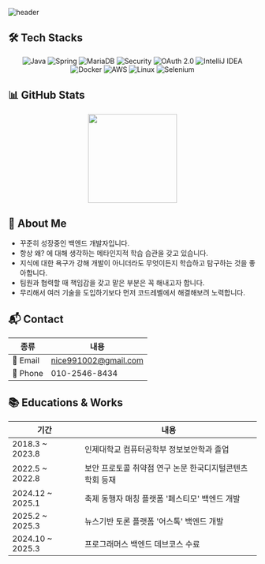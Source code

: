 ![header](https://capsule-render.vercel.app/api?type=waving&color=auto&height=280&section=header&text=Hi,%20I'm%20Hyunwook!&fontSize=60&animation=twinkling)

## 🛠️ Tech Stacks
<div align="center">
  <img alt="Java" src="https://img.shields.io/badge/JAVA-004027.svg?&style=for-the-badge&logo=java&logoColor=white"/>
  <img alt="Spring" src="https://img.shields.io/badge/SPRING-6DB33F.svg?&style=for-the-badge&logo=spring&logoColor=white"/>
  <img alt="MariaDB" src="https://img.shields.io/badge/MariaDB-003545.svg?&style=for-the-badge&logo=mariadb&logoColor=white"/>
  <img alt="Security" src="https://img.shields.io/badge/Spring_Security-6DB33F?style=for-the-badge&logo=spring-security&logoColor=white"/>
  <img alt="OAuth 2.0" src="https://img.shields.io/badge/OAuth_2.0-3C3C3C?style=for-the-badge&logo=auth0&logoColor=white"/>
  <img alt="IntelliJ IDEA" src="https://img.shields.io/badge/Intellij-000000.svg?&style=for-the-badge&logo=intellijidea&logoColor=white"/>
  <br />
  <img alt="Docker" src="https://img.shields.io/badge/docker-2496ED.svg?&style=for-the-badge&logo=docker&logoColor=white"/>
  <img alt="AWS" src="https://img.shields.io/badge/aws-232F3E.svg?&style=for-the-badge&logo=amazonaws&logoColor=white"/> 
  <img alt="Linux" src="https://img.shields.io/badge/linux-FCC624.svg?&style=for-the-badge&logo=linux&logoColor=black"/>
  <img alt="Selenium" src="https://img.shields.io/badge/selenium-43B02A.svg?&style=for-the-badge&logo=selenium&logoColor=white"/>
</div>

## 📊 GitHub Stats

<div align="center">
  <img src="https://github-readme-stats.vercel.app/api?username=Wookindeye&show_icons=true&theme=default" height="180px"/>
</div>


## 💁 About Me

- 꾸준히 성장중인 백엔드 개발자입니다.
- 항상 왜? 에 대해 생각하는 메타인지적 학습 습관을 갖고 있습니다.
- 지식에 대한 욕구가 강해 개발이 아니더라도 무엇이든지 학습하고 탐구하는 것을 좋아합니다.
- 팀원과 협력할 때 책임감을 갖고 맡은 부분은 꼭 해내고자 합니다.
- 무리해서 여러 기술을 도입하기보다 먼저 코드레벨에서 해결해보려 노력합니다.


## 📬 Contact

| 종류 | 내용 |
|------|------|
| 📧 Email | nice991002@gmail.com |
| 📱 Phone | 010-2546-8434 |


## 📚 Educations & Works
| 기간 | 내용 |
|------|------|
| 2018.3 ~ 2023.8 | 인제대학교 컴퓨터공학부 정보보안학과 졸업 |
| 2022.5 ~ 2022.8 | 보안 프로토콜 취약점 연구 논문 한국디지털콘텐츠학회 등재 |
| 2024.12 ~ 2025.1 | 축제 동행자 매칭 플랫폼 '페스티모' 백엔드 개발 |
| 2025.2 ~ 2025.3 | 뉴스기반 토론 플랫폼 '어스톡' 백엔드 개발 |
| 2024.10 ~ 2025.3| 프로그래머스 백엔드 데브코스 수료 |

